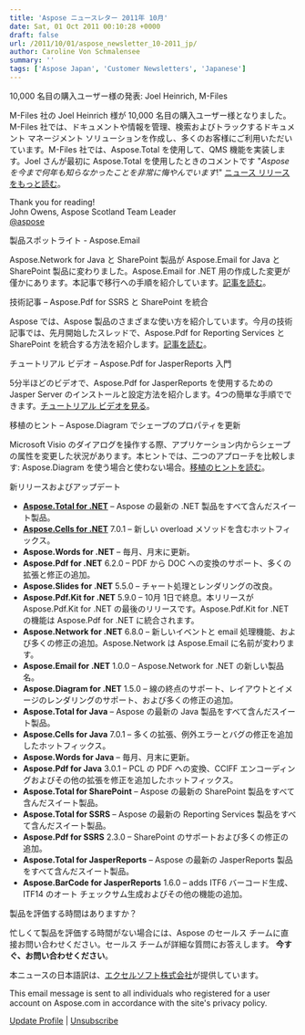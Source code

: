 ```yaml
---
title: 'Aspose ニュースレター 2011年 10月'
date: Sat, 01 Oct 2011 00:10:28 +0000
draft: false
url: /2011/10/01/aspose_newsletter_10-2011_jp/
author: Caroline Von Schmalensee
summary: ''
tags: ['Aspose Japan', 'Customer Newsletters', 'Japanese']
---
```


10,000 名目の購入ユーザー様の発表: Joel Heinrich, M-Files

M-Files 社の Joel Heinrich 様が 10,000 名目の購入ユーザー様となりました。M-Files 社では、ドキュメントや情報を管理、検索およびトラックするドキュメント マネージメント ソリューションを作成し、多くのお客様にご利用いただいています。M-Files 社では、Aspose.Total を使用して、QMS 機能を実装します。Joel さんが最初に Aspose.Total を使用したときのコメントです "_Aspose を今まで何年も知らなかったことを非常に悔やんでいます_!" [ニュース リリースをもっと読む][1]。

Thank you for reading!  
John Owens, Aspose Scotland Team Leader  
[@aspose][2]

製品スポットライト - Aspose.Email

Aspose.Network for Java と SharePoint 製品が Aspose.Email for Java と SharePoint 製品に変わりました。Aspose.Email for .NET 用の作成した変更が僅かにあります。本記事で移行への手順を紹介しています。[記事を読む][3]。

技術記事 – Aspose.Pdf for SSRS と SharePoint を統合

Aspose では、Aspose 製品のさまざまな使い方を紹介しています。今月の技術記事では、先月開始したスレッドで、Aspose.Pdf for Reporting Services と SharePoint を統合する方法を紹介します。[記事を読む][4]。

チュートリアル ビデオ – Aspose.Pdf for JasperReports 入門

5分半ほどのビデオで、Aspose.Pdf for JasperReports を使用するための Jasper Server のインストールと設定方法を紹介します。4つの簡単な手順でできます。[チュートリアル ビデオを見る][5]。

移植のヒント – Aspose.Diagram でシェープのプロパティを更新

Microsoft Visio のダイアログを操作する際、アプリケーション内からシェープの属性を変更した状況があります。本ヒントでは、二つのアプローチを比較します: Aspose.Diagram を使う場合と使わない場合。[移植のヒントを読む][6]。

新リリースおよびアップデート

*   [**Aspose.Total for .NET**][7] – Aspose の最新の .NET 製品をすべて含んだスイート製品。
*   [**Aspose.Cells for .NET**][8] 7.0.1 – 新しい overload メソッドを含むホットフィックス。
*   **Aspose.Words for .NET** – 毎月、月末に更新。
*   **Aspose.Pdf for .NET** 6.2.0 – PDF から DOC への変換のサポート、多くの拡張と修正の追加。
*   **Aspose.Slides for .NET** 5.5.0 – チャート処理とレンダリングの改良。
*   **Aspose.Pdf.Kit for .NET** 5.9.0 – 10月 1日で終息。本リリースが Aspose.Pdf.Kit for .NET の最後のリリースです。Aspose.Pdf.Kit for .NET の機能は Aspose.Pdf for .NET に統合されます。
*   **Aspose.Network for .NET** 6.8.0 – 新しいイベントと email 処理機能、および多くの修正の追加。Aspose.Network は Aspose.Email に名前が変わります。
*   **Aspose.Email for .NET** 1.0.0 – Aspose.Network for .NET の新しい製品名。
*   **Aspose.Diagram for .NET** 1.5.0 – 線の終点のサポート、レイアウトとイメージのレンダリングのサポート、および多くの修正の追加。
*   **Aspose.Total for Java** – Aspose の最新の Java 製品をすべて含んだスイート製品。
*   **Aspose.Cells for Java** 7.0.1 – 多くの拡張、例外エラーとバグの修正を追加したホットフィックス。
*   **Aspose.Words for Java** – 毎月、月末に更新。
*   **Aspose.Pdf for Java** 3.0.1 – PCL の PDF への変換、CCIFF エンコーディングおよびその他の拡張を修正を追加したホットフィックス。
*   **Aspose.Total for SharePoint** – Aspose の最新の SharePoint 製品をすべて含んだスイート製品。
*   **Aspose.Total for SSRS** – Aspose の最新の Reporting Services 製品をすべて含んだスイート製品。
*   **Aspose.Pdf for SSRS** 2.3.0 – SharePoint のサポートおよび多くの修正の追加。
*   **Aspose.Total for JasperReports** – Aspose の最新の JasperReports 製品をすべて含んだスイート製品。
*   **Aspose.BarCode for JasperReports** 1.6.0 – adds ITF6 バーコード生成、ITF14 のオート チェックサム生成およびその他の機能の追加。

製品を評価する時間はありますか？

忙しくて製品を評価する時間がない場合には、Aspose のセールス チームに直接お問い合わせください。セールス チームが詳細な質問にお答えします。 **今すぐ、お問い合わせください**。

本ニュースの日本語訳は、[エクセルソフト株式会社][9]が提供しています。

This email message is sent to all individuals who registered for a user account on Aspose.com in accordance with the site's privacy policy.  
  
[Update Profile][10] | [Unsubscribe][11]




[1]: https://docs.aspose.com/display/barcodeproductfamily/Home
[2]: http://twitter.com/#!/aspose
[3]: https://docs.aspose.com/display/slidesproductfamily/Home
[4]: https://docs.aspose.com/display/slidesproductfamily/Home
[5]: https://docs.aspose.com/display/slidesproductfamily/Home
[6]: https://www.aspose.cloud/templates/aspose/App_Themes/V3/images/total/272x272/aspose_total-for-net.png
[7]: https://www.aspose.cloud/templates/aspose/App_Themes/V3/images/total/272x272/aspose_total-for-net.png
[8]: https://www.aspose.cloud/templates/aspose/App_Themes/V3/images/cells/272x272/aspose_cells-for-net.png
[9]: http://www.xlsoft.com/jp/products/aspose/index.html?asposenews
[10]: https://www.aspose.com/
[11]: http://www.aspose.com/NewsLetter/RemoveMe.aspx?UserID=[UserID]



